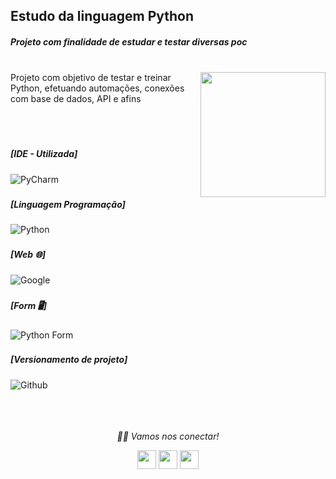 ### <h2> Estudo da linguagem Python
  <h5>Projeto com finalidade de estudar e testar diversas poc</h5>
  
  </br>
  


<img align="right" src="https://i.pinimg.com/originals/ca/00/60/ca0060f3414e6e20b75983acddafad53.gif" width="200" height="200"/>
Projeto com objetivo de testar e treinar Python, efetuando automações, conexões com base de dados, API e afins

</br></br>


### <h5> [IDE - Utilizada]</h5>
![PyCharm](https://img.shields.io/badge/PyCharm-000000.svg?&style=for-the-badge&logo=PyCharm&logoColor=important)


### <h5> [Linguagem Programação]</h5>
![Python](https://img.shields.io/badge/Python-000000?style=for-the-badge&logo=python&logoColor=14354C)

### <h5> [Web 🌐]</h5>
![Google](https://img.shields.io/badge/Google-000000?style=for-the-badge&logo=Google)
### <h5> [Form 🖥️]</h5>
![Python Form](https://img.shields.io/badge/Python-000000?style=for-the-badge&logo=python&logoColor=14354C)

### <h5> [Versionamento de projeto] </h5>
![Github](http://img.shields.io/badge/-Github-000000?style=for-the-badge&logo=Github&logoColor=green)
</br></br></br></br>


<p align="center">
  <i>🤝🏻 Vamos nos conectar!</i>

  <p align="center">
    <a href="https://www.linkedin.com/in/gusta-nascimento/" alt="Linkedin"><img src="https://github.com/nitish-awasthi/nitish-awasthi/blob/master/174857.png" height="30" width="30"></a>
    <a href="https://www.instagram.com/gusta.nascimento/" alt="Instagram"><img src="https://github.com/nitish-awasthi/nitish-awasthi/blob/master/instagram-logo-png-transparent-background-hd-3.png" height="30" width="30"></a>
    <a href="mailto:caous.g@gmail.com" alt="E-mail"><img src="https://github.com/nitish-awasthi/nitish-awasthi/blob/master/gmail-512.webp" height="30" width="30"></a>   
  </p>

